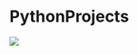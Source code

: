 # PythonProjects
[![](https://mermaid.ink/img/pako:eNp1kstOwzAQRX_F8qoV6Q94WxYsWCBAQoKwGNnTxGoyjvwoQlX_nakVJ24lsorPzL3zsM9SO4NSST1ACI8WOg9jS_kkXkHjuSXB365X4sn5gF_fMxiQutgrS1HMRCfvkeK7B32s-Y8lQl-Rh6vxZlsfVrd_cCPWDkrK5DnwDMRe6uSsmXGI4OMt4hb2PeojU5aUPIzZMGx6VZxrUbfEt-pm9mtkXw177_qRB547EKtm4dUqvEtkSqpgemmp7D8XLRcwuWCjdVSLc8KySDAnIH23DC77MiuXwrlE1ordzuVrlo0c0Y9gDb-FXLKVsccRW6n41-AB0hBbyWJOhRTd2y9pqaJP2Mg0GYg4vx6pDjAEphPQp3PlfPkDIHvJMA?type=png)](https://mermaid.live/edit#pako:eNp1kstOwzAQRX_F8qoV6Q94WxYsWCBAQoKwGNnTxGoyjvwoQlX_nakVJ24lsorPzL3zsM9SO4NSST1ACI8WOg9jS_kkXkHjuSXB365X4sn5gF_fMxiQutgrS1HMRCfvkeK7B32s-Y8lQl-Rh6vxZlsfVrd_cCPWDkrK5DnwDMRe6uSsmXGI4OMt4hb2PeojU5aUPIzZMGx6VZxrUbfEt-pm9mtkXw177_qRB547EKtm4dUqvEtkSqpgemmp7D8XLRcwuWCjdVSLc8KySDAnIH23DC77MiuXwrlE1ordzuVrlo0c0Y9gDb-FXLKVsccRW6n41-AB0hBbyWJOhRTd2y9pqaJP2Mg0GYg4vx6pDjAEphPQp3PlfPkDIHvJMA)
